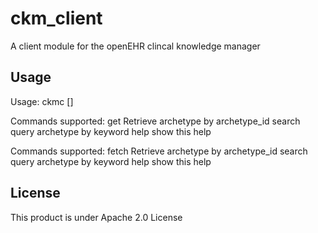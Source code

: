 ckm_client
==========

A client module for the openEHR clincal knowledge manager

Usage
----------
Usage:
  ckmc <command> [<args>]

Commands supported:
  get    Retrieve archetype by archetype_id
  search   query archetype by keyword
  help     show this help


Commands supported:
  fetch    Retrieve archetype by archetype_id
  search   query archetype by keyword
  help     show this help

License
----------
This product is under Apache 2.0 License
